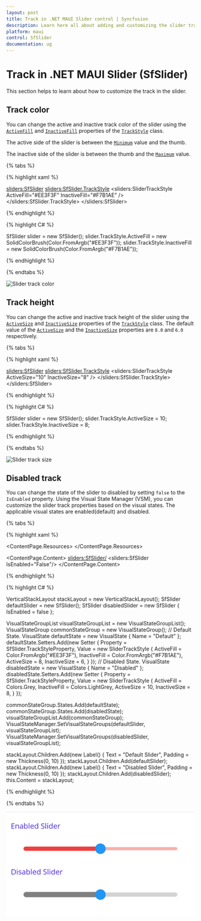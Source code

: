 ```yaml
---
layout: post
title: Track in .NET MAUI Slider control | Syncfusion
description: Learn here all about adding and customizing the slider track in .NET MAUI Slider (SfSlider) control and more.
platform: maui
control: SfSlider
documentation: ug
---
```


# Track in .NET MAUI Slider (SfSlider)

This section helps to learn about how to customize the track in the slider.

## Track color

You can change the active and inactive track color of the slider using the [`ActiveFill`](https://help.syncfusion.com/cr/maui/Syncfusion.Maui.Sliders.SliderTrackStyle.html#Syncfusion_Maui_Sliders_SliderTrackStyle_ActiveFill) and [`InactiveFill`](https://help.syncfusion.com/cr/maui/Syncfusion.Maui.Sliders.SliderTrackStyle.html#Syncfusion_Maui_Sliders_SliderTrackStyle_InactiveFill) properties of the [`TrackStyle`](https://help.syncfusion.com/cr/maui/Syncfusion.Maui.Sliders.SliderBase.html#Syncfusion_Maui_Sliders_SliderBase_TrackStyle) class.

The active side of the slider is between the [`Minimum`](https://help.syncfusion.com/cr/maui/Syncfusion.Maui.Sliders.SliderBase.html#Syncfusion_Maui_Sliders_SliderBase_Minimum) value and the thumb.

The inactive side of the slider is between the thumb and the [`Maximum`](https://help.syncfusion.com/cr/maui/Syncfusion.Maui.Sliders.SliderBase.html#Syncfusion_Maui_Sliders_SliderBase_Maximum) value.

{% tabs %}

{% highlight xaml %}

<sliders:SfSlider>
  <sliders:SfSlider.TrackStyle>
     <sliders:SliderTrackStyle ActiveFill="#EE3F3F" InactiveFill="#F7B1AE" />
  </sliders:SfSlider.TrackStyle>
</sliders:SfSlider>

{% endhighlight %}

{% highlight C# %}

SfSlider slider = new SfSlider();
slider.TrackStyle.ActiveFill = new SolidColorBrush(Color.FromArgb("#EE3F3F"));
slider.TrackStyle.InactiveFill = new SolidColorBrush(Color.FromArgb("#F7B1AE"));

{% endhighlight %}

{% endtabs %}

![Slider track color](images/track/track-color.png)

## Track height

You can change the active and inactive track height of the slider using the [`ActiveSize`](https://help.syncfusion.com/cr/maui/Syncfusion.Maui.Sliders.SliderTrackStyle.html#Syncfusion_Maui_Sliders_SliderTrackStyle_ActiveSize) and [`InactiveSize`](https://help.syncfusion.com/cr/maui/Syncfusion.Maui.Sliders.SliderTrackStyle.html#Syncfusion_Maui_Sliders_SliderTrackStyle_InactiveSize) properties of the [`TrackStyle`](https://help.syncfusion.com/cr/maui/Syncfusion.Maui.Sliders.SliderBase.html#Syncfusion_Maui_Sliders_SliderBase_TrackStyle) class. The default value of the [`ActiveSize`](https://help.syncfusion.com/cr/maui/Syncfusion.Maui.Sliders.SliderTrackStyle.html#Syncfusion_Maui_Sliders_SliderTrackStyle_ActiveSize) and the [`InactiveSize`](https://help.syncfusion.com/cr/maui/Syncfusion.Maui.Sliders.SliderTrackStyle.html#Syncfusion_Maui_Sliders_SliderTrackStyle_InactiveSize) properties are `8.0` and `6.0` respectively.

{% tabs %}

{% highlight xaml %}

<sliders:SfSlider>
   <sliders:SfSlider.TrackStyle>
       <sliders:SliderTrackStyle ActiveSize="10" InactiveSize="8" />
   </sliders:SfSlider.TrackStyle>
</sliders:SfSlider>

{% endhighlight %}

{% highlight C# %}

SfSlider slider = new SfSlider();
slider.TrackStyle.ActiveSize = 10;
slider.TrackStyle.InactiveSize = 8;

{% endhighlight %}

{% endtabs %}

![Slider track size](images/track/track-size.png)

## Disabled track

You can change the state of the slider to disabled by setting `false` to the `IsEnabled` property. Using the Visual State Manager (VSM), you can customize the slider track properties based on the visual states. The applicable visual states are enabled(default) and disabled.

{% tabs %}

{% highlight xaml %}

<ContentPage.Resources>
    <Style TargetType="sliders:SfSlider">
        <Setter Property="Interval" Value="0.25" />
        <Setter Property="VisualStateManager.VisualStateGroups">
            <VisualStateGroupList>
                <VisualStateGroup>
                    <VisualState x:Name="Default">
                        <VisualState.Setters>
                            <Setter Property="TrackStyle">
                                <Setter.Value>
                                    <sliders:SliderTrackStyle ActiveSize="8" 
                                                                  InactiveSize="6" 
                                                                  ActiveFill="#EE3F3F" 
                                                                  InactiveFill="#F7B1AE"/>
                                </Setter.Value>
                            </Setter>
                        </VisualState.Setters>
                    </VisualState>
                    <VisualState x:Name="Disabled">
                        <VisualState.Setters>
                            <Setter Property="TrackStyle">
                                <Setter.Value>
                                    <sliders:SliderTrackStyle ActiveSize="10" 
                                                                  InactiveSize="8"
                                                                  ActiveFill="Grey" 
                                                                  InactiveFill="LightGrey" />
                                </Setter.Value>
                            </Setter>
                        </VisualState.Setters>
                    </VisualState>
                </VisualStateGroup>
            </VisualStateGroupList>
        </Setter>
    </Style>
</ContentPage.Resources>

<ContentPage.Content>
    <VerticalStackLayout>
        <Label Text="Enabled Slider" Padding="0,10"/>
        <sliders:SfSlider/>
        <Label Text="Disabled Slider" Padding="0,10"/>
        <sliders:SfSlider IsEnabled="False"/>
    </VerticalStackLayout>
</ContentPage.Content>

{% endhighlight %}

{% highlight C# %}

VerticalStackLayout stackLayout = new VerticalStackLayout();
SfSlider defaultSlider = new SfSlider();
SfSlider disabledSlider = new SfSlider { IsEnabled = false };

VisualStateGroupList visualStateGroupList = new VisualStateGroupList();
VisualStateGroup commonStateGroup = new VisualStateGroup();
// Default State.
VisualState defaultState = new VisualState { Name = "Default" };
defaultState.Setters.Add(new Setter
{
    Property = SfSlider.TrackStyleProperty,
    Value = new SliderTrackStyle
    {
        ActiveFill = Color.FromArgb("#EE3F3F"),
        InactiveFill = Color.FromArgb("#F7B1AE"),
        ActiveSize = 8,
        InactiveSize = 6,
    }
});
// Disabled State.
VisualState disabledState = new VisualState { Name = "Disabled" };
disabledState.Setters.Add(new Setter
{
    Property = SfSlider.TrackStyleProperty,
    Value = new SliderTrackStyle
    {
        ActiveFill = Colors.Grey,
        InactiveFill = Colors.LightGrey,
        ActiveSize = 10,
        InactiveSize = 8,
    }
});

commonStateGroup.States.Add(defaultState);
commonStateGroup.States.Add(disabledState);
visualStateGroupList.Add(commonStateGroup);
VisualStateManager.SetVisualStateGroups(defaultSlider, visualStateGroupList);
VisualStateManager.SetVisualStateGroups(disabledSlider, visualStateGroupList);

stackLayout.Children.Add(new Label() { Text = "Default Slider", Padding = new Thickness(0, 10) });
stackLayout.Children.Add(defaultSlider);
stackLayout.Children.Add(new Label() { Text = "Disabled Slider", Padding = new Thickness(0, 10) });
stackLayout.Children.Add(disabledSlider);
this.Content = stackLayout;

{% endhighlight %}

{% endtabs %}

![Slider track disabled state](images/track/track-disabled.png)